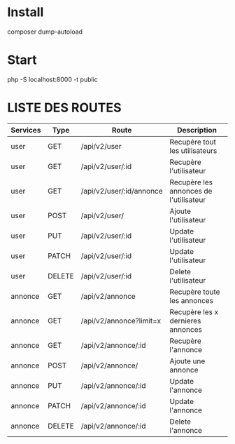 # Install

composer dump-autoload

# Start

php -S localhost:8000 -t public

# LISTE DES ROUTES

| Services | Type   | Route                    | Description                            |
| -------- | ------ | ------------------------ | -------------------------------------- |
| user     | GET    | /api/v2/user             | Recupère tout les utilisateurs         |
| user     | GET    | /api/v2/user/:id         | Recupère l'utilisateur                 |
| user     | GET    | /api/v2/user/:id/annonce | Recupère les annonces de l'utilisateur |
| user     | POST   | /api/v2/user/            | Ajoute l'utilisateur                   |
| user     | PUT    | /api/v2/user/:id         | Update l'utilisateur                   |
| user     | PATCH  | /api/v2/user/:id         | Update l'utilisateur                   |
| user     | DELETE | /api/v2/user/:id         | Delete l'utilisateur                   |
| annonce  | GET    | /api/v2/annonce          | Recupère toute les annonces            |
| annonce  | GET    | /api/v2/annonce?limit=x  | Recupère les x dernieres annonces      |
| annonce  | GET    | /api/v2/annonce/:id      | Recupère l'annonce                     |
| annonce  | POST   | /api/v2/annonce/         | Ajoute une annonce                     |
| annonce  | PUT    | /api/v2/annonce/:id      | Update l'annonce                       |
| annonce  | PATCH  | /api/v2/annonce/:id      | Update l'annonce                       |
| annonce  | DELETE | /api/v2/annonce/:id      | Delete l'annonce                       |
